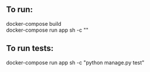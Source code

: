 ## To run:

docker-compose build </br>
docker-compose run app sh -c "" </br>

## To run tests:

docker-compose run app sh -c "python manage.py test" </br>
